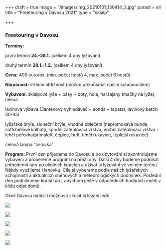 +++
draft = true
image = "/images/img_20210101_130414_2.jpg"
poradi = nil
title = "Freetouring v Davosu 2021"
type = "skialp"

+++
### **Freetouring v Davosu**

**Termíny:**

první termín **24.-28.1.** (celkem 4 dny lyžování)

druhý termín **28.1.-1.2.** (celkem 4 dny lyžování)

**Cena:** 400 euro/os. (min. počet hostů 4, max. počet 6 hostů)

**Náročnost:** střední obtížnost (možno přizpůsobit našim schopnostem)

**Vybavení:** skialpové lyže + pásy + boty, hole, haršajzny (mačky na lyže), helma

lavinová výbava (3anténový vyhledávač + sonda + lopata), lavinový batoh 30-35l

lyžařské brýle, sluneční brýle, vhodné oblečení (nepromokavá bunda, softshellové kalhoty, spodní zateplovací vrstva, vrchní zateplovací vrstva - lehčí péřovka/primaloft, čepice, buff, tenčí rukavice, teplejší rukavice)

čelová lampa "čelovka"

**Program:** První den přijedeme do Davosu a po ubytování si zkontrolujeme vybavení a probereme program na příští dny. Další 4 dny budeme podnikat jednodenní túry po okolních kopcích a užívat si lyžování ve volném terénu. Někdy využijeme i lanovku. Cíle si vybereme podle našich lyžařských schopností a aktuálních sněhových a meteorologických podmínek. Poslední den podnikneme kratší túru, abychom ještě v odpoledních hodinách mohli v klidu odjet domů.

Okolí Davosu nabízí i možnosti zkusit si lezení ledů.

![](/images/img_20210101_092142_0.jpg)

![](/images/img_20210101_121932_9.jpg)

![](/images/img_20210101_142352_5.jpg)

![](/images/img_20210101_134121_8-4.jpg)

![](/images/img_20210101_133051_8.jpg)